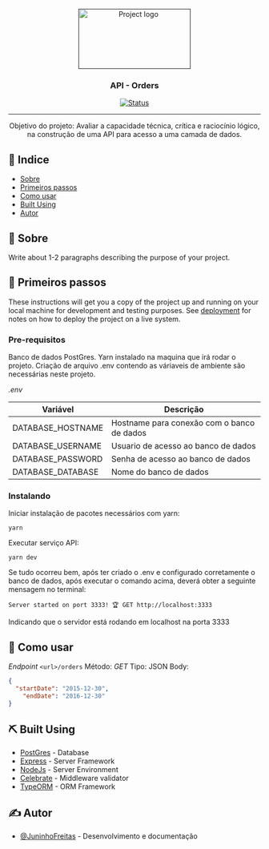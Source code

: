 <p align="center">
  <a href="" rel="noopener">
 <img width=224px height=120px src="https://ncdn0.infojobs.com.br/logos/2011/01/03/157727.jpg" alt="Project logo"></a>
</p>

<h3 align="center">API - Orders</h3>

<div align="center">

[![Status](https://img.shields.io/badge/Status-Complete-brightgreen)]()

</div>

---

<p align="center"> Objetivo do projeto: 
  Avaliar a capacidade técnica, crítica e raciocínio lógico, na construção de uma API para acesso a uma camada de dados.
    <br> 
</p>

## 📝 Indice

- [Sobre](#about)
- [Primeiros passos](#getting_started)
- [Como usar](#usage)
- [Built Using](#built_using)
- [Autor](#autor)

## 🧐 Sobre <a name = "about"></a>

Write about 1-2 paragraphs describing the purpose of your project.

## 🏁 Primeiros passos <a name = "getting_started"></a>

These instructions will get you a copy of the project up and running on your local machine for development and testing purposes. See [deployment](#deployment) for notes on how to deploy the project on a live system.

### Pre-requisitos
Banco de dados PostGres.
Yarn instalado na maquina que irá rodar o projeto.
Criação de arquivo .env contendo as váriaveis de ambiente são necessárias neste projeto.

<i>.env</i>

| Variável          | Descrição                                              |
| ----------------- | ------------------------------------------------------ |
| DATABASE_HOSTNAME | Hostname para conexão com o banco de dados             |
| DATABASE_USERNAME | Usuario de acesso ao banco de dados                    |
| DATABASE_PASSWORD | Senha de acesso ao banco de dados                      |
| DATABASE_DATABASE | Nome do banco de dados                                 |

### Instalando

Iniciar instalação de pacotes necessários com yarn:
```
yarn
```
Executar serviço API:
```
yarn dev
```
Se tudo ocorreu bem, após ter criado o .env e configurado corretamente o banco de dados, após executar o comando acima, deverá obter a seguinte mensagem no terminal:
```
Server started on port 3333! 🏆 GET http://localhost:3333
```
Indicando que o servidor está rodando em localhost na porta 3333
## 🎈 Como usar <a name="usage"></a>
_Endpoint_
`<url>/orders`
Método: *GET*
Tipo: JSON
Body:
```json
{
  "startDate": "2015-12-30",
	"endDate": "2016-12-30"
}
```



## ⛏️ Built Using <a name = "built_using"></a>

- [PostGres](https://www.postgresql.org) - Database
- [Express](https://expressjs.com/) - Server Framework
- [NodeJs](https://nodejs.org/en/) - Server Environment
- [Celebrate](https://www.npmjs.com/package/celebrate) - Middleware validator
- [TypeORM](https://typeorm.io/) - ORM Framework

## ✍️ Autor <a name = "autor"></a>

- [@JuninhoFreitas](https://github.com/JuninhoFreitas) - Desenvolvimento e documentação
